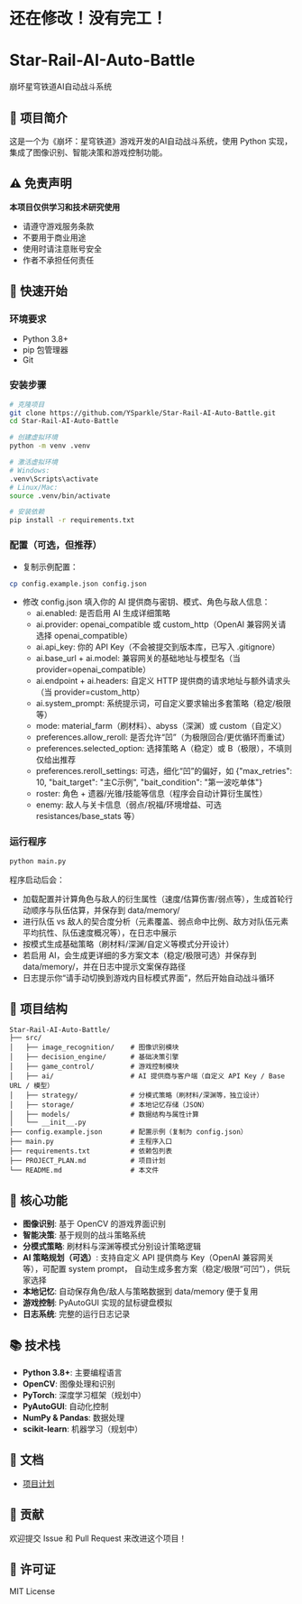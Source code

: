 # 还在修改！没有完工！

# Star-Rail-AI-Auto-Battle

崩坏星穹铁道AI自动战斗系统

## 📖 项目简介

这是一个为《崩坏：星穹铁道》游戏开发的AI自动战斗系统，使用 Python 实现，集成了图像识别、智能决策和游戏控制功能。

## ⚠️ 免责声明

**本项目仅供学习和技术研究使用**
- 请遵守游戏服务条款
- 不要用于商业用途  
- 使用时请注意账号安全
- 作者不承担任何责任

## 🚀 快速开始

### 环境要求
- Python 3.8+
- pip 包管理器
- Git

### 安装步骤

```bash
# 克隆项目
git clone https://github.com/YSparkle/Star-Rail-AI-Auto-Battle.git
cd Star-Rail-AI-Auto-Battle

# 创建虚拟环境
python -m venv .venv

# 激活虚拟环境
# Windows:
.venv\Scripts\activate
# Linux/Mac:
source .venv/bin/activate

# 安装依赖
pip install -r requirements.txt
```

### 配置（可选，但推荐）

- 复制示例配置：

```bash
cp config.example.json config.json
```

- 修改 config.json 填入你的 AI 提供商与密钥、模式、角色与敌人信息：
  - ai.enabled: 是否启用 AI 生成详细策略
  - ai.provider: openai_compatible 或 custom_http（OpenAI 兼容网关请选择 openai_compatible）
  - ai.api_key: 你的 API Key（不会被提交到版本库，已写入 .gitignore）
  - ai.base_url + ai.model: 兼容网关的基础地址与模型名（当 provider=openai_compatible）
  - ai.endpoint + ai.headers: 自定义 HTTP 提供商的请求地址与额外请求头（当 provider=custom_http）
  - ai.system_prompt: 系统提示词，可自定义要求输出多套策略（稳定/极限等）
  - mode: material_farm（刷材料）、abyss（深渊）或 custom（自定义）
  - preferences.allow_reroll: 是否允许“凹”（为极限回合/更优循环而重试）
  - preferences.selected_option: 选择策略 A（稳定）或 B（极限），不填则仅给出推荐
  - preferences.reroll_settings: 可选，细化“凹”的偏好，如 {"max_retries": 10, "bait_target": "主C示例", "bait_condition": "第一波吃单体"}
  - roster: 角色 + 遗器/光锥/技能等信息（程序会自动计算衍生属性）
  - enemy: 敌人与关卡信息（弱点/祝福/环境增益、可选 resistances/base_stats 等）

### 运行程序

```bash
python main.py
```

程序启动后会：
- 加载配置并计算角色与敌人的衍生属性（速度/估算伤害/弱点等），生成首轮行动顺序与队伍估算，并保存到 data/memory/
- 进行队伍 vs 敌人的契合度分析（元素覆盖、弱点命中比例、敌方对队伍元素平均抗性、队伍速度概况等），在日志中展示
- 按模式生成基础策略（刷材料/深渊/自定义等模式分开设计）
- 若启用 AI，会生成更详细的多方案文本（稳定/极限可选）并保存到 data/memory/，并在日志中提示文案保存路径
- 日志提示你“请手动切换到游戏内目标模式界面”，然后开始自动战斗循环

## 📁 项目结构

```
Star-Rail-AI-Auto-Battle/
├── src/
│   ├── image_recognition/    # 图像识别模块
│   ├── decision_engine/      # 基础决策引擎
│   ├── game_control/         # 游戏控制模块
│   ├── ai/                   # AI 提供商与客户端（自定义 API Key / Base URL / 模型）
│   ├── strategy/             # 分模式策略（刷材料/深渊等，独立设计）
│   ├── storage/              # 本地记忆存储（JSON）
│   ├── models/               # 数据结构与属性计算
│   └── __init__.py
├── config.example.json       # 配置示例（复制为 config.json）
├── main.py                   # 主程序入口
├── requirements.txt          # 依赖包列表
├── PROJECT_PLAN.md           # 项目计划
└── README.md                 # 本文件
```

## 🔧 核心功能

- **图像识别**: 基于 OpenCV 的游戏界面识别
- **智能决策**: 基于规则的战斗策略系统
- **分模式策略**: 刷材料与深渊等模式分别设计策略逻辑
- **AI 策略规划（可选）**: 支持自定义 API 提供商与 Key（OpenAI 兼容网关等），可配置 system prompt，
  自动生成多套方案（稳定/极限“可凹”），供玩家选择
- **本地记忆**: 自动保存角色/敌人与策略数据到 data/memory 便于复用
- **游戏控制**: PyAutoGUI 实现的鼠标键盘模拟
- **日志系统**: 完整的运行日志记录

## 📚 技术栈

- **Python 3.8+**: 主要编程语言
- **OpenCV**: 图像处理和识别
- **PyTorch**: 深度学习框架（规划中）
- **PyAutoGUI**: 自动化控制
- **NumPy & Pandas**: 数据处理
- **scikit-learn**: 机器学习（规划中）

## 📖 文档

- [项目计划](PROJECT_PLAN.md)

## 🤝 贡献

欢迎提交 Issue 和 Pull Request 来改进这个项目！

## 📄 许可证

MIT License
